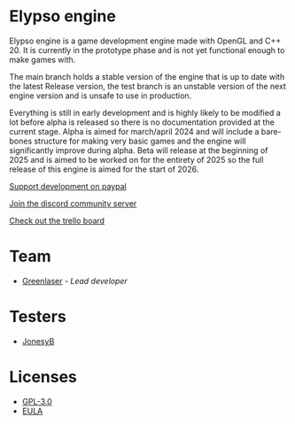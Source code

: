 # Elypso engine

Elypso engine is a game development engine made with OpenGL and C++ 20. It is currently in the prototype phase and is not yet functional enough to make games with.

The main branch holds a stable version of the engine that is up to date with the latest Release version, the test branch is an unstable version of the next engine version and is unsafe to use in production.

Everything is still in early development and is highly likely to be modified a lot before alpha is released so there is no documentation provided at the current stage. Alpha is aimed for march/april 2024 and will include a bare-bones structure for making very basic games and the engine will significantly improve during alpha. Beta will release at the beginning of 2025 and is aimed to be worked on for the entirety of 2025 so the full release of this engine is aimed for the start of 2026.

[Support development on paypal](https://www.paypal.com/donate/?hosted_button_id=QWG8SAYX5TTP6)

[Join the discord community server](https://discord.gg/wPYCSSenX2)

[Check out the trello board](https://trello.com/b/hbt6ebCZ/elypso-engine)

# Team

* [Greenlaser](https://github.com/greeenlaser) - *Lead developer*

# Testers

* [JonesyB](https://jonesyb.com/)

# Licenses

* [GPL-3.0](LICENSE.md)
* [EULA](EULA.md)
